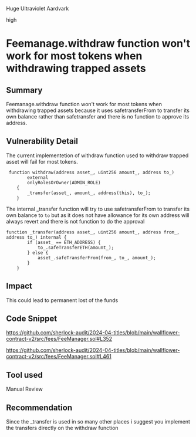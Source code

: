 Huge Ultraviolet Aardvark

high

# Feemanage.withdraw function won't work for most tokens when withdrawing trapped assets

## Summary
Feemanage.withdraw function won't work for most tokens when withdrawing trapped assets because it uses safetransferFrom to transfer its own balance rather than safetransfer and there is no function to approve its address.
## Vulnerability Detail
The current implementetion of withdraw function used to withdraw trapped asset  will fail for most tokens. 
```solidity
 function withdraw(address asset_, uint256 amount_, address to_)
        external
        onlyRolesOrOwner(ADMIN_ROLE)
    {
        _transfer(asset_, amount_, address(this), to_);
    }
```
The internal _transfer function will try to use safetransferFrom to transfer its own balance to `to` but as it does not have allowance for its own address will always revert and there is not function to do the approval 
```solidity
function _transfer(address asset_, uint256 amount_, address from_, address to_) internal {
        if (asset_ == ETH_ADDRESS) {
            to_.safeTransferETH(amount_);
        } else {
            asset_.safeTransferFrom(from_, to_, amount_);
        }
    }
```
## Impact
This could lead to permanent lost of the funds
## Code Snippet
https://github.com/sherlock-audit/2024-04-titles/blob/main/wallflower-contract-v2/src/fees/FeeManager.sol#L352

https://github.com/sherlock-audit/2024-04-titles/blob/main/wallflower-contract-v2/src/fees/FeeManager.sol#L461
## Tool used

Manual Review

## Recommendation
Since the _transfer is used in so many other places i suggest you implement the transfers directly on the withdraw function